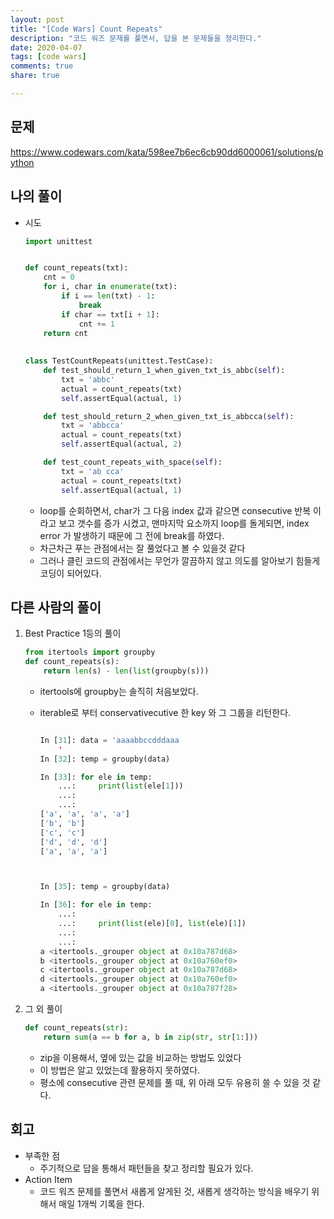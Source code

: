 ```yaml
---
layout: post
title: "[Code Wars] Count Repeats"
description: "코드 워즈 문제를 풀면서, 답을 본 문제들을 정리한다."
date: 2020-04-07
tags: [code wars]
comments: true
share: true

---
```




## 문제

https://www.codewars.com/kata/598ee7b6ec6cb90dd6000061/solutions/python



## 나의 풀이

* 시도

    ```python
    import unittest
    
    
    def count_repeats(txt):
        cnt = 0
        for i, char in enumerate(txt):
            if i == len(txt) - 1:
                break
            if char == txt[i + 1]:
                cnt += 1
        return cnt
        
        
    class TestCountRepeats(unittest.TestCase):
        def test_should_return_1_when_given_txt_is_abbc(self):
            txt = 'abbc'
            actual = count_repeats(txt)
            self.assertEqual(actual, 1)
    
        def test_should_return_2_when_given_txt_is_abbcca(self):
            txt = 'abbcca'
            actual = count_repeats(txt)
            self.assertEqual(actual, 2)
    
        def test_count_repeats_with_space(self):
            txt = 'ab cca'
            actual = count_repeats(txt)
            self.assertEqual(actual, 1)
    
    ```

    *   loop를 순회하면서, char가 그 다음 index 값과 같으면 consecutive 반복 이라고 보고 갯수를 증가 시켰고, 맨마지막 요소까지 loop를 돌게되면, index error 가 발생하기 때문에 그 전에 break를 하였다.
    *   차근차근 푸는 관점에서는 잘 풀었다고 볼 수 있을것 같다
    *   그러나 클린 코드의 관점에서는 무언가 깔끔하지 않고 의도를 알아보기 힘들게 코딩이 되어있다.


## 다른 사람의 풀이

1. Best Practice 1등의 풀이

    ```python
    from itertools import groupby
    def count_repeats(s):
        return len(s) - len(list(groupby(s)))
    ```

    * itertools에 groupby는 솔직히 처음보았다.

    * iterable로 부터 conservativecutive 한 key 와 그 그룹을 리턴한다.

      ```python
      
      In [31]: data = 'aaaabbccdddaaa
          '
      In [32]: temp = groupby(data)
      
      In [33]: for ele in temp:
          ...:     print(list(ele[1]))
          ...:
          ...:
      ['a', 'a', 'a', 'a']
      ['b', 'b']
      ['c', 'c']
      ['d', 'd', 'd']
      ['a', 'a', 'a']
      
      
      
      In [35]: temp = groupby(data)
      
      In [36]: for ele in temp:
          ...:
          ...:     print(list(ele)[0], list(ele)[1])
          ...:
          ...:
      a <itertools._grouper object at 0x10a787d68>
      b <itertools._grouper object at 0x10a760ef0>
      c <itertools._grouper object at 0x10a787d68>
      d <itertools._grouper object at 0x10a760ef0>
      a <itertools._grouper object at 0x10a787f28>
      ```

      



2. 그 외 풀이

    ```python
    def count_repeats(str):
        return sum(a == b for a, b in zip(str, str[1:]))
    ```

    * zip을 이용해서, 옆에 있는 값을 비교하는 방법도 있었다
    * 이 방법은 알고 있었는데 활용하지 못하였다.
    * 평소에 consecutive 관련 문제를 풀 때, 위 아래 모두 유용히 쓸 수 있을 것 같다.

## 회고

*   부족한 점
    *   주기적으로 답을 통해서 패턴들을 찾고 정리할 필요가 있다.
*   Action Item
    *   코드 워즈 문제를 풀면서 새롭게 알게된 것, 새롭게 생각하는 방식을 배우기 위해서 매일 1개씩 기록을 한다.